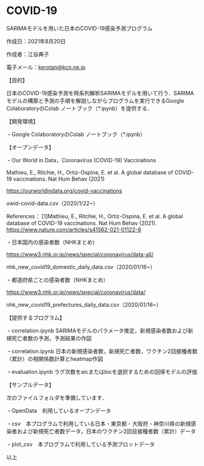 # COVID-19
SARIMAモデルを用いた日本のCOVID-19感染予測プログラム

作成日：2021年8月20日

作成者：江谷典子

電子メール：kerotan@kcn.ne.jp


【目的】

日本のCOVID-19感染予測を時系列解析SARIMAモデルを用いて行う．SARIMAモデルの構築と予測の手順を解説しながらプログラムを実行できるGoogle ColaboratoryのColab ノートブック（*.ipynb）を提供する．

【開発環境】

・Google ColaboratoryのColab ノートブック（*.ipynb）

【オープンデータ】

・Our World in Data，Coronavirus (COVID-19) Vaccinations

Mathieu, E., Ritchie, H., Ortiz-Ospina, E. et al. A global database of COVID-19 vaccinations. Nat Hum Behav (2021)

https://ourworldindata.org/covid-vaccinations

owid-covid-data.csv（2020/1/22~）

References：
[1]Mathieu, E., Ritchie, H., Ortiz-Ospina, E. et al. A global database of COVID-19 vaccinations. Nat Hum Behav (2021). https://www.nature.com/articles/s41562-021-01122-8


・日本国内の感染者数（NHKまとめ）

https://www3.nhk.or.jp/news/special/coronavirus/data-all/

nhk_new_covid19_domestic_daily_data.csv（2020/01/16~）


・都道府県ごとの感染者数（NHKまとめ）

https://www3.nhk.or.jp/news/special/coronavirus/data/

nhk_new_covid19_prefectures_daily_data.csv（2020/01/16~）

【提供するプログラム】

・correlation.ipynb SARIMAモデルのパラメータ推定，新規感染者数および新規死亡者数の予測，予測結果の作図

・correlation.ipynb 日本の新規感染者数，新規死亡者数，ワクチン2回接種者数（累計）の相関係数計算とheatmap作図

・evaluation.ipynb ラグ次数をaicまたはbicを選択するための回帰モデルの評価

【サンプルデータ】

次のファイルフォルダを準備しています．

・OpenData　利用しているオープンデータ

・csv　本プログラムで利用している日本・東京都・大阪府・神奈川県の新規感染者および新規死亡者数データ，日本のワクチン2回目接種者数（累計）データ

・plot_csv　本プログラムで利用している予測プロットデータ


以上

